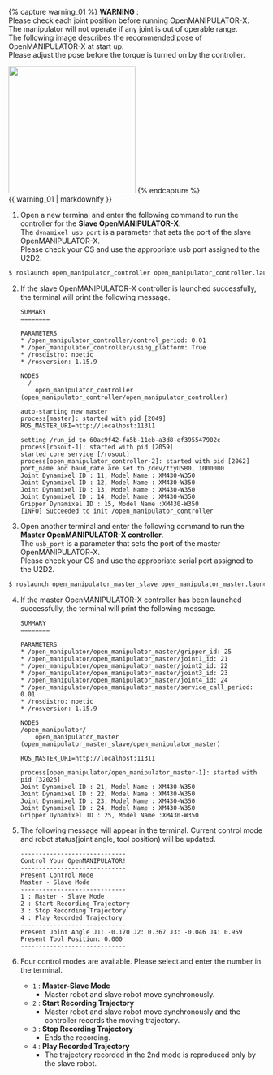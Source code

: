 
{% capture warning_01 %}
**WARNING** :  
Please check each joint position before running OpenMANIPULATOR-X.  
The manipulator will not operate if any joint is out of operable range.  
The following image describes the recommended pose of OpenMANIPULATOR-X at start up.  
Please adjust the pose before the torque is turned on by the controller.
  
<img src="/assets/images/platform/openmanipulator_x/open_manipulator_start_pose.png" width="250">
{% endcapture %}
<div class="notice--warning">{{ warning_01 | markdownify }}</div>

1. Open a new terminal and enter the following command to run the controller for the **Slave OpenMANIPULATOR-X**.  
  The `dynamixel_usb_port` is a parameter that sets the port of the slave OpenMANIPULATOR-X.  
  Please check your OS and use the appropriate usb port assigned to the U2D2.  
  ```bash
$ roslaunch open_manipulator_controller open_manipulator_controller.launch dynamixel_usb_port:=/dev/ttyUSB0
  ```

2. If the slave OpenMANIPULATOR-X controller is launched successfully, the terminal will print the following message.  

    ```
    SUMMARY
    ========

    PARAMETERS
    * /open_manipulator_controller/control_period: 0.01
    * /open_manipulator_controller/using_platform: True
    * /rosdistro: noetic
    * /rosversion: 1.15.9

    NODES
      /
        open_manipulator_controller (open_manipulator_controller/open_manipulator_controller)

    auto-starting new master
    process[master]: started with pid [2049]
    ROS_MASTER_URI=http://localhost:11311

    setting /run_id to 60ac9f42-fa5b-11eb-a3d8-ef395547902c
    process[rosout-1]: started with pid [2059]
    started core service [/rosout]
    process[open_manipulator_controller-2]: started with pid [2062]
    port_name and baud_rate are set to /dev/ttyUSB0, 1000000 
    Joint Dynamixel ID : 11, Model Name : XM430-W350
    Joint Dynamixel ID : 12, Model Name : XM430-W350
    Joint Dynamixel ID : 13, Model Name : XM430-W350
    Joint Dynamixel ID : 14, Model Name : XM430-W350
    Gripper Dynamixel ID : 15, Model Name :XM430-W350
    [INFO] Succeeded to init /open_manipulator_controller
    ```

3. Open another terminal and enter the following command to run the **Master OpenMANIPULATOR-X controller**.  
  The `usb_port` is a parameter that sets the port of the master OpenMANIPULATOR-X.  
  Please check your OS and use the appropriate serial port assigned to the U2D2.  
  ```bash
$ roslaunch open_manipulator_master_slave open_manipulator_master.launch usb_port:=/dev/ttyUSB1
  ```

4. If the master OpenMANIPULATOR-X controller has been launched successfully, the terminal will print the following message.  

    ```
    SUMMARY
    ========

    PARAMETERS
    * /open_manipulator/open_manipulator_master/gripper_id: 25
    * /open_manipulator/open_manipulator_master/joint1_id: 21
    * /open_manipulator/open_manipulator_master/joint2_id: 22
    * /open_manipulator/open_manipulator_master/joint3_id: 23
    * /open_manipulator/open_manipulator_master/joint4_id: 24
    * /open_manipulator/open_manipulator_master/service_call_period: 0.01
    * /rosdistro: noetic
    * /rosversion: 1.15.9

    NODES
    /open_manipulator/
        open_manipulator_master (open_manipulator_master_slave/open_manipulator_master)

    ROS_MASTER_URI=http://localhost:11311

    process[open_manipulator/open_manipulator_master-1]: started with pid [32026]
    Joint Dynamixel ID : 21, Model Name : XM430-W350
    Joint Dynamixel ID : 22, Model Name : XM430-W350
    Joint Dynamixel ID : 23, Model Name : XM430-W350
    Joint Dynamixel ID : 24, Model Name : XM430-W350
    Gripper Dynamixel ID : 25, Model Name :XM430-W350
    ```

5. The following message will appear in the terminal. Current control mode and robot status(joint angle, tool position) will be updated.

    ```
    -----------------------------
    Control Your OpenMANIPULATOR!
    -----------------------------
    Present Control Mode
    Master - Slave Mode
    -----------------------------
    1 : Master - Slave Mode
    2 : Start Recording Trajectory
    3 : Stop Recording Trajectory
    4 : Play Recorded Trajectory
    -----------------------------
    Present Joint Angle J1: -0.170 J2: 0.367 J3: -0.046 J4: 0.959
    Present Tool Position: 0.000
    -----------------------------
    ```

6. Four control modes are available. Please select and enter the number in the terminal.

    - `1` : **Master-Slave Mode**
      - Master robot and slave robot move synchronously.
    - `2` : **Start Recording Trajectory**
      - Master robot and slave robot move synchronously and the controller records the moving trajectory.
    - `3` : **Stop Recording Trajectory**
      - Ends the recording.
    - `4` : **Play Recorded Trajectory**
      - The trajectory recorded in the 2nd mode is reproduced only by the slave robot.
